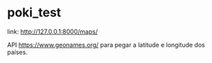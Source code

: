 # poki_test
 link:
 http://127.0.0.1:8000/maps/

 API https://www.geonames.org/ para pegar a latitude e longitude dos países.
